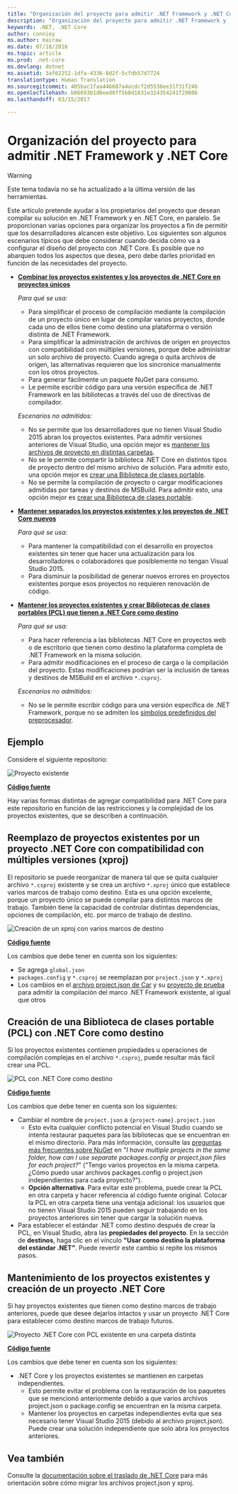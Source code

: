 ```yaml
---
title: "Organización del proyecto para admitir .NET Framework y .NET Core"
description: "Organización del proyecto para admitir .NET Framework y .NET Core"
keywords: .NET, .NET Core
author: conniey
ms.author: mairaw
ms.date: 07/18/2016
ms.topic: article
ms.prod: .net-core
ms.devlang: dotnet
ms.assetid: 3af62252-1dfa-4336-8d2f-5cfdb57d7724
translationtype: Human Translation
ms.sourcegitcommit: 405bac1faa446687a4acdcf2d5536ee31f31f246
ms.openlocfilehash: b86693b1d6eed0ff5b8d1831e324354241f29806
ms.lasthandoff: 03/15/2017

---
```


# <a name="organizing-your-project-to-support-net-framework-and-net-core"></a>Organización del proyecto para admitir .NET Framework y .NET Core

> [!WARNING]
> Este tema todavía no se ha actualizado a la última versión de las herramientas.

Este artículo pretende ayudar a los propietarios del proyecto que desean compilar su solución en .NET Framework y en .NET Core, en paralelo.  Se proporcionan varias opciones para organizar los proyectos a fin de permitir que los desarrolladores alcancen este objetivo.  Los siguientes son algunos escenarios típicos que debe considerar cuando decida cómo va a configurar el diseño del proyecto con .NET Core.  Es posible que no abarquen todos los aspectos que desea, pero debe darles prioridad en función de las necesidades del proyecto.

* [**Combinar los proyectos existentes y los proyectos de .NET Core en proyectos únicos**][option-xproj]
  
  *Para qué se usa:*
  * Para simplificar el proceso de compilación mediante la compilación de un proyecto único en lugar de compilar varios proyectos, donde cada uno de ellos tiene como destino una plataforma o versión distinta de .NET Framework.
  * Para simplificar la administración de archivos de origen en proyectos con compatibilidad con múltiples versiones, porque debe administrar un solo archivo de proyecto.  Cuando agrega o quita archivos de origen, las alternativas requieren que los sincronice manualmente con los otros proyectos.
  * Para generar fácilmente un paquete NuGet para consumo.
  * Le permite escribir código para una versión específica de .NET Framework en las bibliotecas a través del uso de directivas de compilador.
  
  *Escenarios no admitidos:*
  * No se permite que los desarrolladores que no tienen Visual Studio 2015 abran los proyectos existentes. Para admitir versiones anteriores de Visual Studio, una opción mejor es [mantener los archivos de proyecto en distintas carpetas](#support-vs).
  * No se le permite compartir la biblioteca .NET Core en distintos tipos de proyecto dentro del mismo archivo de solución. Para admitir esto, una opción mejor es [crear una Biblioteca de clases portable](#support-pcl).
  * No se permite la compilación de proyecto o cargar modificaciones admitidas por tareas y destinos de MSBuild. Para admitir esto, una opción mejor es [crear una Biblioteca de clases portable](#support-pcl).

* <a name="support-vs"></a>[**Mantener separados los proyectos existentes y los proyectos de .NET Core nuevos**][option-xproj-folder]
  
  *Para qué se usa:*
  * Para mantener la compatibilidad con el desarrollo en proyectos existentes sin tener que hacer una actualización para los desarrolladores o colaboradores que posiblemente no tengan Visual Studio 2015.
  * Para disminuir la posibilidad de generar nuevos errores en proyectos existentes porque esos proyectos no requieren renovación de código.

* <a name="support-pcl"></a>[**Mantener los proyectos existentes y crear Bibliotecas de clases portables (PCL) que tienen a .NET Core como destino**][option-pcl]

  *Para qué se usa:*
  * Para hacer referencia a las bibliotecas .NET Core en proyectos web o de escritorio que tienen como destino la plataforma completa de .NET Framework en la misma solución.
  * Para admitir modificaciones en el proceso de carga o la compilación del proyecto. Estas modificaciones podrían ser la inclusión de tareas y destinos de MSBuild en el archivo `*.csproj`.

  *Escenarios no admitidos:*
  * No se le permite escribir código para una versión específica de .NET Framework, porque no se admiten los [símbolos predefinidos del preprocesador][how-to-multitarget].

## <a name="example"></a>Ejemplo

Considere el siguiente repositorio:

![Proyecto existente][example-initial-project]

[**Código fuente**][example-initial-project-code]

Hay varias formas distintas de agregar compatibilidad para .NET Core para este repositorio en función de las restricciones y la complejidad de los proyectos existentes, que se describen a continuación.

## <a name="replace-existing-projects-with-a-multi-targeted-net-core-project-xproj"></a>Reemplazo de proyectos existentes por un proyecto .NET Core con compatibilidad con múltiples versiones (xproj)

El repositorio se puede reorganizar de manera tal que se quita cualquier archivo `*.csproj` existente y se crea un archivo `*.xproj` único que establece varios marcos de trabajo como destino.  Esta es una opción excelente, porque un proyecto único se puede compilar para distintos marcos de trabajo.  También tiene la capacidad de controlar distintas dependencias, opciones de compilación, etc. por marco de trabajo de destino.

![Creación de un xproj con varios marcos de destino][example-xproj]

[**Código fuente**][example-xproj-code]

Los cambios que debe tener en cuenta son los siguientes:
* Se agrega `global.json`
* `packages.config` y `*.csproj` se reemplazan por `project.json` y `*.xproj`
* Los cambios en el [archivo project.json de Car][example-xproj-projectjson] y su [proyecto de prueba][example-xproj-projectjson-test] para admitir la compilación del marco .NET Framework existente, al igual que otros

## <a name="create-a-portable-class-library-pcl-to-target-net-core"></a>Creación de una Biblioteca de clases portable (PCL) con .NET Core como destino

Si los proyectos existentes contienen propiedades u operaciones de compilación complejas en el archivo `*.csproj`, puede resultar más fácil crear una PCL.

![][example-pcl]

[**Código fuente**][example-pcl-code]

Los cambios que debe tener en cuenta son los siguientes:
*  Cambiar el nombre de `project.json` a `{project-name}.project.json`
    * Esto evita cualquier conflicto potencial en Visual Studio cuando se intenta restaurar paquetes para las bibliotecas que se encuentran en el mismo directorio. Para más información, consulte las [preguntas más frecuentes sobre NuGet](https://docs.nuget.org/consume/nuget-faq#working-with-packages) en "_I have multiple projects in the same folder, how can I use separate packages.config or project.json files for each project?_" ("Tengo varios proyectos en la misma carpeta. ¿Cómo puedo usar archivos packages.config o project.json independientes para cada proyecto?").
    *  **Opción alternativa**. Para evitar este problema, puede crear la PCL en otra carpeta y hacer referencia al código fuente original.  Colocar la PCL en otra carpeta tiene una ventaja adicional: los usuarios que no tienen Visual Studio 2015 pueden seguir trabajando en los proyectos anteriores sin tener que cargar la solución nueva.
*  Para establecer el estándar .NET como destino después de crear la PCL, en Visual Studio, abra las **propiedades del proyecto**. En la sección de **destinos**, haga clic en el vínculo **"Usar como destino la plataforma del estándar .NET"**.  Puede revertir este cambio si repite los mismos pasos.

## <a name="keep-existing-projects-and-create-a-net-core-project"></a>Mantenimiento de los proyectos existentes y creación de un proyecto .NET Core

Si hay proyectos existentes que tienen como destino marcos de trabajo anteriores, puede que desee dejarlos intactos y usar un proyecto .NET Core para establecer como destino marcos de trabajo futuros.

![Proyecto .NET Core con PCL existente en una carpeta distinta][example-xproj-different-folder]

[**Código fuente**][example-xproj-different-code]

Los cambios que debe tener en cuenta son los siguientes:
* .NET Core y los proyectos existentes se mantienen en carpetas independientes.
    * Esto permite evitar el problema con la restauración de los paquetes que se mencionó anteriormente debido a que varios archivos project.json o package.config se encuentran en la misma carpeta.
    * Mantener los proyectos en carpetas independientes evita que sea necesario tener Visual Studio 2015 (debido al archivo project.json).  Puede crear una solución independiente que solo abra los proyectos anteriores.

## <a name="see-also"></a>Vea también

Consulte la [documentación sobre el traslado de .NET Core][porting-doc] para más orientación sobre cómo migrar los archivos project.json y xproj.

[porting-doc]: index.md
[example-initial-project]: media/project-structure/project.png "Proyecto existente"
[example-initial-project-code]: https://github.com/dotnet/docs/tree/master/samples/framework/libraries/migrate-library/

[example-xproj]: media/project-structure/project.xproj.png "Creación de un xproj con varios marcos de destino"
[example-xproj-code]: https://github.com/dotnet/docs/tree/master/samples/framework/libraries/migrate-library-xproj/
[example-xproj-projectjson]: https://github.com/dotnet/docs/tree/master/samples/framework/libraries/migrate-library-xproj/src/Car/project.json
[example-xproj-projectjson-test]: https://github.com/dotnet/docs/tree/master/samples/framework/libraries/migrate-library-xproj/tests/Car.Tests/project.json

[example-xproj-different-folder]: media/project-structure/project.xproj.different.png "Proyecto .NET Core con PCL existente en una carpeta distinta"
[example-xproj-different-code]: https://github.com/dotnet/docs/tree/master/samples/framework/libraries/migrate-library-xproj-keep-csproj/

[example-pcl]: media/project-structure/project.pcl.png "PCL con .NET Core como destino"
[example-pcl-code]: https://github.com/dotnet/docs/tree/master/samples/framework/libraries/migrate-library-pcl

[option-xproj]: #replace-existing-projects-with-a-multi-targeted-net-core-project-xproj
[option-pcl]: #create-a-portable-class-library-pcl-to-target-net-core
[option-xproj-folder]: #keep-existing-projects-and-create-a-net-core-project

[how-to-multitarget]: ../tutorials/libraries.md#how-to-multitarget


